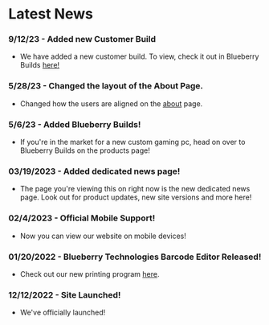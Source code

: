 # Latest News

### 9/12/23 - Added new Customer Build

- We have added a new customer build. To view, check it out in Blueberry Builds [here!](https://blueberry.dev/products/builds/customerbuilds/2kpower/)

### 5/28/23 - Changed the layout of the About Page.

- Changed how the users are aligned on the [about](https://blueberry.dev/aboutus/) page.

### 5/6/23 - Added Blueberry Builds!

- If you're in the market for a new custom gaming pc, head on over to Blueberry Builds on the products page!

### 03/19/2023 - Added dedicated news page!

- The page you're viewing this on right now is the new dedicated news page. Look out for product updates, new site versions and more here!

### 02/4/2023 - Official Mobile Support!

- Now you can view our website on mobile devices!

### 01/20/2022 - Blueberry Technologies Barcode Editor Released!

- Check out our new printing program [here](https://blueberry.dev/products/barcode-editor).

### 12/12/2022 - Site Launched!

- We've officially launched!
